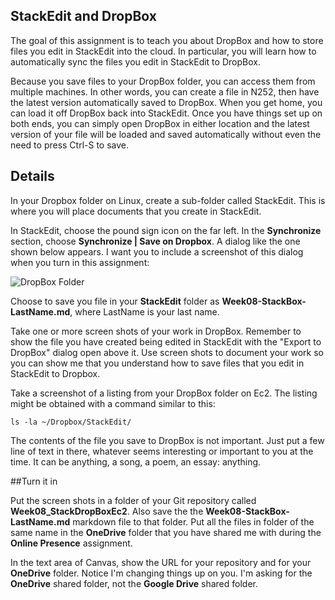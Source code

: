 ## StackEdit and DropBox

The goal of this assignment is to teach you about DropBox and how to store files you edit in StackEdit into the cloud. In particular, you will learn how to automatically sync the files you edit in StackEdit to DropBox. 

Because you save files to your DropBox folder, you can access them from multiple machines. In other words, you can create a file in N252, then have the latest version automatically saved to DropBox. When you get home, you can load it off DropBox back into StackEdit. Once you have things set up on both ends, you can simply open DropBox in either location and the latest version of your file will be loaded and saved automatically without even the need to press Ctrl-S to save.

## Details

In your Dropbox folder on Linux, create a sub-folder called StackEdit. This is where you will place documents that you create in StackEdit.

In StackEdit, choose the pound sign icon on the far left. In the **Synchronize** section, choose **Synchronize |  Save on Dropbox**. A dialog like the one shown below appears. I want you to include a screenshot of this dialog when you turn in this assignment:

![DropBox Folder](http://www.elvenware.com/charlie/books/CloudNotes/Images/DropBoxLinux03.png)

Choose to save you file in your **StackEdit** folder as **Week08-StackBox-LastName.md**, where LastName is your last name. 

Take one or more screen shots of your work in DropBox. Remember to show the file you have created being edited in StackEdit with the "Export to DropBox" dialog open above it. Use screen shots to document your work so you can show me that you understand how to save files that you edit in StackEdit to Dropbox.

Take a screenshot of a listing from your DropBox folder on Ec2. The listing might be obtained with a command similar to this:

	ls -la ~/Dropbox/StackEdit/

The contents of the file you save to DropBox is not important. Just put a few line of text in there, whatever seems interesting or important to you at the time. It can be anything, a song, a poem, an essay: anything.

##Turn it in

Put the screen shots in a folder of your Git repository called **Week08_StackDropBoxEc2**. Also save the the **Week08-StackBox-LastName.md** markdown file to that folder. Put all the files in folder of the same name in the **OneDrive** folder that you have shared me with during the **Online Presence** assignment.

In the text area of Canvas, show the URL for your repository and for your **OneDrive** folder. Notice I'm changing things up on you. I'm asking for the **OneDrive** shared folder, not the **Google Drive** shared folder.
